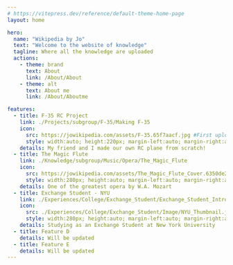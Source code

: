 ```yaml
---
# https://vitepress.dev/reference/default-theme-home-page
layout: home

hero:
  name: "Wikipedia by Jo"
  text: "Welcome to the website of knowledge"
  tagline: Where all the knowledge are uploaded
  actions:
    - theme: brand
      text: About
      link: /About/About
    - theme: alt
      text: About me
      link: /About/Aboutme

features:
  - title: F-35 RC Project
    link: ./Projects/subgroup/F-35/Making F-35
    icon:
      src: https://jowikipedia.com/assets/F-35.65f7aacf.jpg #First upload in different page, and then pull it from that page. First step is to npm run docs build and preview it.
      style: width:auto; height:220px; margin-left:auto; margin-right:auto; #margin-bottom:30px;
    details: My friend and I made our own RC plane from scratch!
  - title: The Magic Flute
    link: ./Knowledge/subgroup/Music/Opera/The_Magic_Flute
    icon: 
      src: https://jowikipedia.com/assets/The_Magic_Flute_Cover.6350de21.jpg
      style: width:280px; height:auto; margin-left:auto; margin-right:auto;
    details: One of the greatest opera by W.A. Mozart
  - title: Exchange Student - NYU
    link: ./Experiences/College/Exchange_Student/Exchange_Student_Intro
    icon: 
      src: ./Experiences/College/Exchange_Student/Image/NYU_Thumbnail.jpg
      style: width:280px; height:auto; margin-left:auto; margin-right:auto;  
    details: Studying as an Exchange Student at New York University
  - title: Feature D
    details: Will be updated
  - title: Feature E 
    details: Will be updated
---
```



